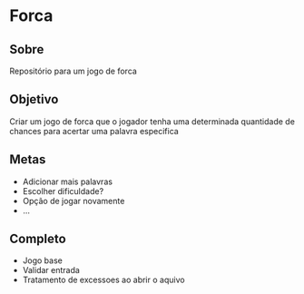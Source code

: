 # Forca

## Sobre
Repositório para um jogo de forca

## Objetivo
Criar um jogo de forca que o jogador tenha uma determinada quantidade de chances para acertar uma palavra especifica


## Metas
- Adicionar mais palavras
- Escolher dificuldade?
- Opção de jogar novamente
- ...

## Completo
- Jogo base
- Validar entrada
- Tratamento de excessoes ao abrir o aquivo